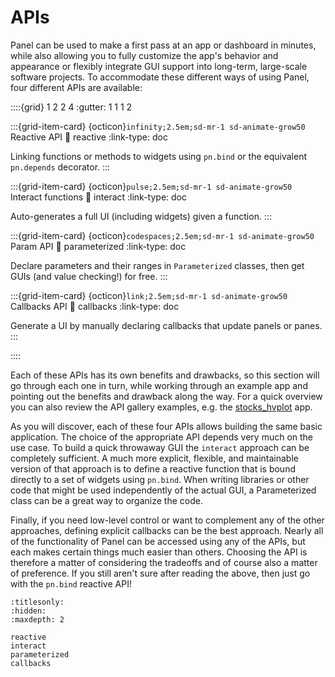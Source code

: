 # APIs

Panel can be used to make a first pass at an app or dashboard in minutes, while also allowing you to fully customize the app's behavior and appearance or flexibly integrate GUI support into long-term, large-scale software projects. To accommodate these different ways of using Panel, four different APIs are available:

::::{grid} 1 2 2 4
:gutter: 1 1 1 2

:::{grid-item-card} {octicon}`infinity;2.5em;sd-mr-1 sd-animate-grow50` Reactive API
:link: reactive
:link-type: doc

Linking functions or methods to widgets using ``pn.bind`` or the equivalent ``pn.depends`` decorator.
:::

:::{grid-item-card} {octicon}`pulse;2.5em;sd-mr-1 sd-animate-grow50` Interact functions
:link: interact
:link-type: doc

Auto-generates a full UI (including widgets) given a function.
:::

:::{grid-item-card} {octicon}`codespaces;2.5em;sd-mr-1 sd-animate-grow50` Param API
:link: parameterized
:link-type: doc

Declare parameters and their ranges in `Parameterized` classes, then get GUIs (and value checking!) for free.
:::


:::{grid-item-card} {octicon}`link;2.5em;sd-mr-1 sd-animate-grow50` Callbacks API
:link: callbacks
:link-type: doc

Generate a UI by manually declaring callbacks that update panels or panes.
:::

::::

Each of these APIs has its own benefits and drawbacks, so this section will go through each one in turn, while working through an example app and pointing out the benefits and drawback along the way. For a quick overview you can also review the API gallery examples, e.g. the [stocks_hvplot](../../gallery/apis/stocks_hvplot.ipynb) app.

As you will discover, each of these four APIs allows building the same basic application. The choice of the appropriate API depends very much on the use case. To build a quick throwaway GUI the ``interact`` approach can be completely sufficient. A much more explicit, flexible, and maintainable version of that approach is to define a reactive function that is bound directly to a set of widgets using `pn.bind`. When writing libraries or other code that might be used independently of the actual GUI, a Parameterized class can be a great way to organize the code.

Finally, if you need low-level control or want to complement any of the other approaches, defining explicit callbacks can be the best approach. Nearly all of the functionality of Panel can be accessed using any of the APIs, but each makes certain things much easier than others. Choosing the API is therefore a matter of considering the tradeoffs and of course also a matter of preference. If you still aren't sure after reading the above, then just go with the `pn.bind` reactive API!

```{toctree}
:titlesonly:
:hidden:
:maxdepth: 2

reactive
interact
parameterized
callbacks
```
